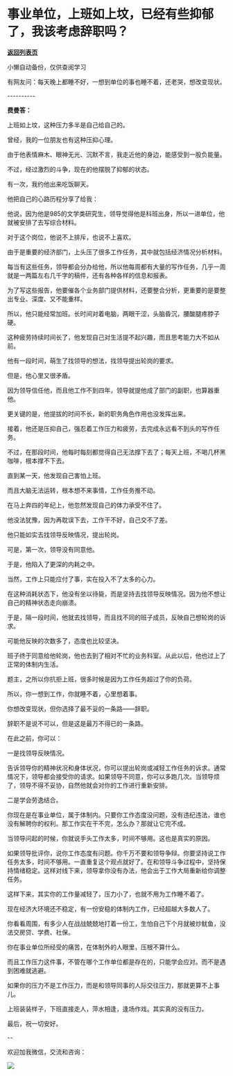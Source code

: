 # 事业单位，上班如上坟，已经有些抑郁了，我该考虑辞职吗？

[**返回列表页**](/gzh/费曼的小茶馆)

小懒自动备份，仅供查阅学习

有网友问：每天晚上都睡不好，一想到单位的事也睡不着，还老哭，想改变现状。  

\----------  

**费曼答：**  

上班如上坟，这种压力多半是自己给自己的。

曾经，我的一位朋友也有这种压抑心理。

由于他表情麻木、眼神无光、沉默不言，我走近他的身边，能感受到一股负能量。

不过，经过激烈的斗争，现在的他摆脱了抑郁的状态。

有一次，我约他出来吃饭聊天。

他把自己的心路历程分享了给我：

他说，因为他是985的文学类研究生，领导觉得他是科班出身，所以一进单位，他就被安排了去写综合材料。

对于这个岗位，他说不上排斥，也说不上喜欢。

由于是重要的经济部门，上头压了很多工作任务，其中就包括经济情况分析材料。

每当有这些任务，领导都会分办给他，所以他每周都有大量的写作任务，几乎一周就是一两篇左右几千字的稿件，还有各种各样的信息和报表。

为了写这些报告，他要催各个业务部门提供材料，还要整合分析，更重要的是要整出专业、深度、又不能重样。

所以，他只能经常加班。长时间对着电脑，两眼干涩，头脑昏沉，腰酸腿疼脖子硬。

这种疲劳持续时间长了，他发现自己对生活提不起兴趣，而且思考能力大不如从前。

他有一段时间，萌生了找领导的想法，找领导提出轮岗的要求。

但是，他心里又很矛盾。

因为领导信任他，而且他工作不到四年，领导就提他成了部门的副职，也算器重他。

更关键的是，他提拔的时间不长，新的职务角色作用也没发挥出来。

接着，他还是压抑自己，强忍着工作压力和疲劳，去完成永远看不到头的写作任务。

不过，在那段时间，他每时每刻都觉得自己无法撑下去了；每天上班，不喝几杯黑咖啡，根本撑不下去。

直到某一天，他发现自己害怕上班。

而且大脑无法运转，根本想不来事情，工作任务推不动。

在马上奔四的年纪上，他忽然发现自己的体力承受不住了。

他没法犹豫，因为再耽误下去，工作干不好，自己交不了差。

他只能如实去找领导反映情况，提出轮岗。

可是，第一次，领导没有同意他。

于是，他陷入了更深的内耗之中。

当然，工作上只能应付了事，实在投入不了太多的心力。

在这种消耗状态下，他没有坐以待毙，而是坚持去找领导反映情况。因为他不想让自己的精神状态走向崩溃。

于是，隔一段时间，他就去找领导，而且找不同的班子成员，反映自己想轮岗的诉求。

可能他反映的次数多了，态度也比较坚决。

班子终于同意给他轮岗，他也去到了相对不忙的业务科室。从此以后，他也过上了正常的体制内生活。

题主，之所以你抗拒上班，很多时候是因为工作任务超过了你的负荷。

所以，你一想到工作，你就睡不着，心里想着事。

你想改变现状，但你选择了最不妥的一条路——辞职。

辞职不是说不可以，但是这是最万不得已的一条路。

在此之前，你可以：

一是找领导反映情况。

告诉领导你的精神状况和身体状况，你可以提出轮岗或减轻工作任务的诉求。通常情况下，领导都会接受你的请求。如果领导不同意，你可以多跑几次。当领导烦了，领导不得不妥协，自然他就会对你的工作进行重新安排。

二是学会劳逸结合。

你现在是在事业单位，属于体制内。只要你工作态度没问题，没有违纪违法，谁也没有解聘你的权利。那工作实在干不完，怎么办？那就让它完不成。

当领导问起的时候，你就说手头工作太多，时间不够用。这也是真实的原因。

如果领导批评你，说你工作态度有问题。你千万不要和领导争辩。你要坚持说工作任务太多，时间不够用。一直重复这个观点就好了。在和领导斗争过程中，坚持保持情绪稳定。这样对线下来，领导拿你没有办法，他会出于工作大局重新给你调整任务。

这样下来，其实你的工作量减轻了，压力小了，也就不用为工作睡不着了。

现在经济大环境还不稳定，有一份安稳的体制内工作，已经超越大多数人了。

你看看周围，有多少人在战战兢兢地打着一份工，生怕自己下个月就被炒鱿鱼，没法交房贷、学费、社保。

你在事业单位所经受的痛苦，在体制外的人眼里，压根不算什么。

而且工作压力这件事，不管在哪个工作单位都是存在的，只能学会应对。而不是遇到困难就逃避。

如果你的压力不是工作压力，而是和领导同事的人际交往压力，那就更算不上事儿。

上班装装样子，下班直接走人，萍水相逢，逢场作戏。其实真的没有压力。

最后，祝一切安好。

\--  

欢迎加我微信，交流和咨询：

  

![](https://mmbiz.qpic.cn/mmbiz_jpg/4ufdCXwkRArXJOgKic3pgrRsdiawr1ibm7mzPQvlZ8ceOlTw0g6TicS0NCIt6duqBrYAj2ElGykGf0WLqTeDmKEHJQ/640?wx_fmt=jpeg)

  

  

